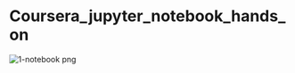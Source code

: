# Coursera_jupyter_notebook_hands_on

![1-notebook png](https://github.com/user-attachments/assets/aca483be-fd97-4d25-a28f-40dd9fea70a0)

